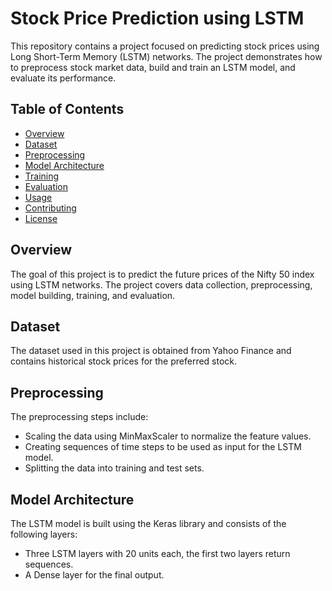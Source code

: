 # Stock Price Prediction using LSTM

This repository contains a project focused on predicting stock prices using Long Short-Term Memory (LSTM) networks. The project demonstrates how to preprocess stock market data, build and train an LSTM model, and evaluate its performance.

## Table of Contents

- [Overview](#overview)
- [Dataset](#dataset)
- [Preprocessing](#preprocessing)
- [Model Architecture](#model-architecture)
- [Training](#training)
- [Evaluation](#evaluation)
- [Usage](#usage)
- [Contributing](#contributing)
- [License](#license)

## Overview

The goal of this project is to predict the future prices of the Nifty 50 index using LSTM networks. The project covers data collection, preprocessing, model building, training, and evaluation.

## Dataset

The dataset used in this project is obtained from Yahoo Finance and contains historical stock prices for the preferred stock. 

## Preprocessing

The preprocessing steps include:
- Scaling the data using MinMaxScaler to normalize the feature values.
- Creating sequences of time steps to be used as input for the LSTM model.
- Splitting the data into training and test sets.

## Model Architecture

The LSTM model is built using the Keras library and consists of the following layers:
- Three LSTM layers with 20 units each, the first two layers return sequences.
- A Dense layer for the final output.

